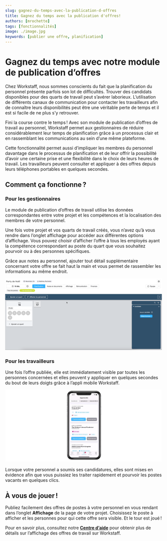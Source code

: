 ```yaml
---
slug: gagnez-du-temps-avec-la-publication-d-offres
title: Gagnez du temps avec la publication d'offres!
authors: [mrochette]
tags: [fonctionnalités]
image: ./image.jpg
keywords: [publier une offre, planification]
---
```


# Gagnez du temps avec notre module de publication d’offres

Chez Workstaff, nous sommes conscients du fait que la planification du personnel présente parfois son lot de difficultés. Trouver des candidats disponibles pour des quarts de travail peut s’avérer laborieux. L’utilisation de différents canaux de communication pour contacter les travailleurs afin de connaître leurs disponibilités peut être une véritable perte de temps et il est si facile de ne plus s’y retrouver.

<!--truncate-->

Fini la course contre le temps ! Avec son module de publication d’offres de travail au personnel, Workstaff permet aux gestionnaires de réduire considérablement leur temps de planification grâce à un processus clair et en rassemblant les communications au sein d’une même plateforme.

Cette fonctionnalité permet aussi d’impliquer les membres du personnel davantage dans le processus de planification et de leur offrir la possibilité d’avoir une certaine prise et une flexibilité dans le choix de leurs heures de travail. Les travailleurs peuvent consulter et appliquer à des offres depuis leurs téléphones portables en quelques secondes.


## Comment ça fonctionne ?

### Pour les gestionnaires
Le module de publication d’offres de travail utilise les données correspondantes entre votre projet et les compétences et la localisation des membres de votre personnel.

Une fois votre projet et vos quarts de travail créés, vous n’avez qu’à vous rendre dans l’onglet affichage pour accéder aux différentes options d’affichage. Vous pouvez choisir d’afficher l’offre à tous les employés ayant la compétence correspondant au poste du quart que vous souhaitez pourvoir ou à des personnes spécifiques.

Grâce aux notes au personnel, ajouter tout détail supplémentaire concernant votre offre se fait haut la main et vous permet de rassembler les informations au même endroit.

![gifFR.gif](images/FRweb.gif)

### Pour les travailleurs
Une fois l’offre publiée, elle est immédiatement visible par toutes les personnes concernées et elles peuvent y appliquer en quelques secondes du bout de leurs doigts grâce à l’appli mobile Workstaff.

![gifphoneFR.gif](images/FRphone.gif)

Lorsque votre personnel a soumis ses candidatures, elles sont mises en évidence afin que vous puissiez les traiter rapidement et pourvoir les postes vacants en quelques clics.


## À vous de jouer !
Publiez facilement des offres de postes à votre personnel en vous rendant dans l’onglet **Affichage** de la page de votre projet. Choisissez le poste à afficher et les personnes pour qui cette offre sera visible. Et le tour est joué !

Pour en savoir plus, consultez notre [**Centre d’aide**](https://help.workstaff.app/fr/docs/managers/scheduling/publish/) pour obtenir plus de détails sur l’affichage des offres de travail sur Workstaff. 




